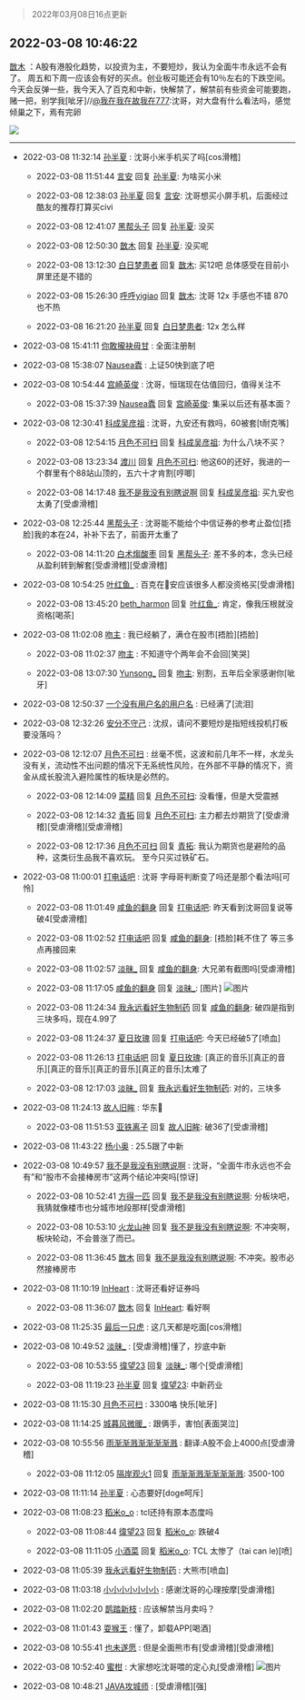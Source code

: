 > 2022年03月08日16点更新
<link rel="stylesheet" href="https://cdn.jsdelivr.net/gh/taotie6/sampleJSON@main/css/photo_show.css">
<meta name="referrer" content="no-referrer" />


 ## 2022-03-08 10:46:22 

 [㪚木](https://www.coolapk.com/feed/34087604?shareKey=Y2I2NGE3OTRjNmUyNjIyNmM2ZmQ~) ：A股有港股化趋势，以投资为主，不要短炒，我认为全面牛市永远不会有了。
周五和下周一应该会有好的买点。创业板可能还会有10％左右的下跌空间。
今天会反弹一些，我今天入了百克和中新，快解禁了，解禁前有些资金可能要跑，赌一把，别学我[呲牙]//<a class="feed-link-uname" href="/u/我在我在故我在777">@我在我在故我在777</a>:沈哥<!--break-->，对大盘有什么看法吗，感觉倾巢之下，焉有完卵 

<div class="album">
<img class="img-item" src="https://image.coolapk.com/feed/2019/0507/23/1081091_4510_532@400x225.gif" />
</div>

 ------- 

- 2022-03-08 11:32:14 [孙半夏](uid=1851173) : 沈哥小米手机买了吗[cos滑稽] 

    - 2022-03-08 11:51:44 [言安](uid=2043658) 回复 [孙半夏](uid=1851173): 为啥买小米 

    - 2022-03-08 12:38:03 [孙半夏](uid=1851173) 回复 [言安](uid=2043658): 沈哥想买小屏手机，后面经过酷友的推荐打算买civi 

    - 2022-03-08 12:41:07 [黑帮头子](uid=2838832) 回复 [孙半夏](uid=1851173): 没买 

    - 2022-03-08 12:50:30 [㪚木](uid=1081091) 回复 [孙半夏](uid=1851173): 没买呢 

    - 2022-03-08 13:12:30 [白日梦患者](uid=533502) 回复 [㪚木](uid=1081091): 买12吧 总体感受在目前小屏里还是不错的 

    - 2022-03-08 15:26:30 [呼呼yigiao](uid=3884903) 回复 [㪚木](uid=1081091): 沈哥 12x  手感也不错 870也不热 

    - 2022-03-08 16:21:20 [孙半夏](uid=1851173) 回复 [白日梦患者](uid=533502): 12x 怎么样 

- 2022-03-08 15:41:11 [你敢攏袂毋甘](uid=1956455) : 全面注册制 

- 2022-03-08 15:38:07 [Nausea蠹](uid=669027) : 上证50快到底了吧 

- 2022-03-08 10:54:44 [宫崎英俊](uid=528824) : 沈哥，恒瑞现在估值回归，值得关注不 

    - 2022-03-08 15:37:39 [Nausea蠹](uid=669027) 回复 [宫崎英俊](uid=528824): 集采以后还有基本面？ 

- 2022-03-08 12:30:41 [科成吴彦祖](uid=1529625) : 沈哥，九安还有救吗，60被套[t耐克嘴] 

    - 2022-03-08 12:54:15 [月色不可扫](uid=3639201) 回复 [科成吴彦祖](uid=1529625): 为什么八块不买？ 

    - 2022-03-08 13:23:34 [渡川](uid=1200012) 回复 [月色不可扫](uid=3639201): 他这60的还好，我进的一个群里有个88站山顶的，五六十才肯割[哼唧] 

    - 2022-03-08 14:17:48 [我不是我没有别瞎说啊](uid=2231912) 回复 [科成吴彦祖](uid=1529625): 买九安也太勇了[受虐滑稽] 

- 2022-03-08 12:25:44 [黑帮头子](uid=2838832) : 沈哥能不能给个中信证券的参考止盈位[捂脸]我的本在24，补补下去了，前面开太重了 

    - 2022-03-08 14:11:20 [白术煼酸枣](uid=8303609) 回复 [黑帮头子](uid=2838832): 差不多的本，念头已经从盈利转到解套[受虐滑稽][受虐滑稽] 

- 2022-03-08 10:54:25 [叶红鱼_](uid=728808) : 百克在🐔安应该很多人都没资格买[受虐滑稽] 

    - 2022-03-08 13:45:20 [beth_harmon](uid=5239950) 回复 [叶红鱼_](uid=728808): 肯定，像我压根就没资格[喝茶] 

- 2022-03-08 11:02:08 [吻主](uid=2819416) : 我已经躺了，满仓在股市[捂脸][捂脸] 

    - 2022-03-08 11:02:37 [吻主](uid=2819416) : 不知道守个两年会不会回[笑哭] 

    - 2022-03-08 13:07:30 [Yunsong_](uid=1059791) 回复 [吻主](uid=2819416): 别割，五年后全家感谢你[呲牙] 

- 2022-03-08 12:50:37 [一个没有用户名的用户名](uid=1314924) : 已经满了[流泪] 

- 2022-03-08 12:32:26 [安分不守己](uid=708582) : 沈叔，请问不要短炒是指短线投机打板要没落吗？ 

- 2022-03-08 12:12:07 [月色不可扫](uid=3639201) : 丝毫不慌，这波和前几年不一样，水龙头没有关，流动性不出问题的情况下无系统性风险，在外部不平静的情况下，资金从成长股流入避险属性的板块是必然的。 

    - 2022-03-08 12:14:09 [菜精](uid=2075001) 回复 [月色不可扫](uid=3639201): 没看懂，但是大受震撼 

    - 2022-03-08 12:14:32 [青拓](uid=1255788) 回复 [月色不可扫](uid=3639201): 主力都去炒期货了[受虐滑稽][受虐滑稽][受虐滑稽] 

    - 2022-03-08 12:17:36 [月色不可扫](uid=3639201) 回复 [青拓](uid=1255788): 我认为期货也是避险的品种，这类衍生品我不喜欢玩。 至今只买过铁矿石。 

- 2022-03-08 11:00:01 [打电话吧](uid=1906112) : 沈哥 字母哥判断变了吗还是那个看法吗[可怜] 

    - 2022-03-08 11:01:49 [咸鱼的翻身](uid=3945270) 回复 [打电话吧](uid=1906112): 昨天看到沈哥回复说等破4[受虐滑稽] 

    - 2022-03-08 11:02:52 [打电话吧](uid=1906112) 回复 [咸鱼的翻身](uid=3945270): [捂脸]耗不住了 等三多点再接回来 

    - 2022-03-08 11:02:57 [淡昧_](uid=1559932) 回复 [咸鱼的翻身](uid=3945270): 大兄弟有截图吗[受虐滑稽] 

    - 2022-03-08 11:17:05 [咸鱼的翻身](uid=3945270) 回复 [淡昧_](uid=1559932): [图片] ![图片](https://image.coolapk.com/feed/2022/0308/11/3945270_dcc40378_9424_0627_805@1080x2400.jpeg)

    - 2022-03-08 11:24:34 [我永远看好生物制药](uid=3331493) 回复 [咸鱼的翻身](uid=3945270): 破四是指到三块多吗，现在4.99了 

    - 2022-03-08 11:24:37 [夏日玫瑰](uid=2468258) 回复 [打电话吧](uid=1906112): 今天已经破5了[喷血] 

    - 2022-03-08 11:26:13 [打电话吧](uid=1906112) 回复 [夏日玫瑰](uid=2468258): [真正的音乐][真正的音乐][真正的音乐][真正的音乐][真正的音乐]太难了 

    - 2022-03-08 12:17:03 [淡昧_](uid=1559932) 回复 [我永远看好生物制药](uid=3331493): 对的，三块多 

- 2022-03-08 11:24:13 [故人旧眸](uid=5481001) : 华东🛫 

    - 2022-03-08 11:51:53 [亚铁离子](uid=2220712) 回复 [故人旧眸](uid=5481001): 破36了[受虐滑稽] 

- 2022-03-08 11:43:22 [杨小奥](uid=771111) : 25.5跟了中新 

- 2022-03-08 10:49:57 [我不是我没有别瞎说啊](uid=2231912) : 沈哥，“全面牛市永远也不会有”和“股市不会接棒房市”这两个结论冲突吗[惊讶] 

    - 2022-03-08 10:52:41 [方得一匹](uid=1818310) 回复 [我不是我没有别瞎说啊](uid=2231912): 分板块吧，我猜就像楼市也分城市地段那样[受虐滑稽] 

    - 2022-03-08 10:53:10 [火龙山神](uid=1976476) 回复 [我不是我没有别瞎说啊](uid=2231912): 不冲突啊，板块轮动，不会普涨了而已。 

    - 2022-03-08 11:36:45 [㪚木](uid=1081091) 回复 [我不是我没有别瞎说啊](uid=2231912): 不冲突。股市必然接棒房市 

- 2022-03-08 11:10:19 [InHeart](uid=1352482) : 沈哥还看好证券吗 

    - 2022-03-08 11:36:07 [㪚木](uid=1081091) 回复 [InHeart](uid=1352482): 看好啊 

- 2022-03-08 11:25:35 [最后一只虎](uid=2907590) : 这几天都是吃面[cos滑稽] 

- 2022-03-08 10:49:52 [淡昧_](uid=1559932) : [受虐滑稽]懂了，抄底中新 

    - 2022-03-08 10:53:55 [徫望23](uid=3046277) 回复 [淡昧_](uid=1559932): 哪个[受虐滑稽] 

    - 2022-03-08 11:19:23 [孙半夏](uid=1851173) 回复 [徫望23](uid=3046277): 中新药业 

- 2022-03-08 11:15:30 [月色不可扫](uid=3639201) : 3300咯 快乐[呲牙] 

- 2022-03-08 11:14:25 [城暮风微暖_](uid=4146611) : 跟俩手，害怕[表面哭泣] 

- 2022-03-08 10:55:56 [雨渐渐溅渐渐渐渐溅](uid=2384512) : 翻译:A股不会上4000点[受虐滑稽] 

    - 2022-03-08 11:12:05 [隔岸观火1](uid=1428246) 回复 [雨渐渐溅渐渐渐渐溅](uid=2384512): 3500-100 

- 2022-03-08 11:11:14 [孙半夏](uid=1851173) : 心态要好[doge呵斥] 

- 2022-03-08 11:08:23 [稻米o_o](uid=1827990) : tcl还持有原本态度吗 

    - 2022-03-08 11:08:44 [徫望23](uid=3046277) 回复 [稻米o_o](uid=1827990): 跌破4 

    - 2022-03-08 11:11:05 [小酒菜](uid=6465855) 回复 [稻米o_o](uid=1827990): TCL 太惨了（tai can le)[喷] 

- 2022-03-08 11:05:39 [我永远看好生物制药](uid=3331493) : 大熊市[喷血] 

- 2022-03-08 11:03:18 [小小小小小小小](uid=3014404) : 感谢沈哥的心理按摩[受虐滑稽] 

- 2022-03-08 11:02:20 [鹊踏新枝](uid=1835535) : 应该解禁当月卖吗？ 

- 2022-03-08 11:01:43 [耍猴王](uid=2055455) : 懂了，卸载APP[喝酒] 

- 2022-03-08 10:55:41 [也未遂愿](uid=3056500) : 但是全面熊市有[受虐滑稽][受虐滑稽] 

- 2022-03-08 10:52:40 [蜜柑](uid=1097842) : 大家想吃沈哥喂的定心丸[受虐滑稽] ![图片](https://image.coolapk.com/feed/2022/0308/10/1097842_35428d92_7959_6068_186@274x154.gif)

- 2022-03-08 10:48:21 [JAVA攻城师](uid=1305871) : [受虐滑稽][强] 

